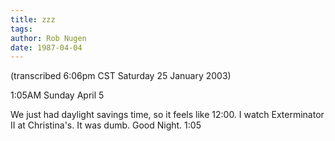 ```yaml
---
title: zzz
tags: 
author: Rob Nugen
date: 1987-04-04
---
```


<p class=note>(transcribed 6:06pm CST Saturday 25 January 2003)</p>

<p class=date>1:05AM Sunday April 5</p>

<p>We just had daylight savings time, so it feels like 12:00.  I watch
Exterminator II at Christina's.  It was dumb.  Good Night. 1:05</p>

